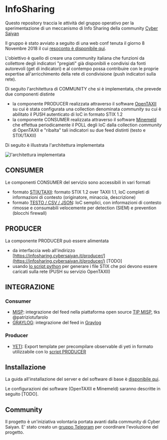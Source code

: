 # InfoSharing
Questo repository traccia le attività del gruppo operativo per la sperimentazione di un meccanismo di Info Sharing della community [Cyber Saiyan](https://www.cybersaiyan.it)

Il gruppo è stato avviato a seguito di una web conf tenuta il giorno 8 Novembre 2018 il cui [resoconto è disponibile qui](https://docs.google.com/document/d/13PCWGlVvdOy226GXaWcnzkvl-7WfCyIUXTYGknrd9bg/edit).

L'obiettivo è quello di creare una community italiana che funzioni da collettore degli indicatori "pregiati" già disponibili e condivisi da fonti autorevoli (get di indicatori) e al contempo possa contribuire con le proprie expertise all'arricchimento della rete di condivisione (push indicatori sulla rete).

Di seguito l'architettura di COMMUNITY che si è implementata, che prevede due componenti distinte
* la componente PRODUCER realizzata attraverso il software [OpenTAXII](http://www.opentaxii.org/en/stable/) su cui è stata configurata una collection denominata _community_ su cui è abilitato il PUSH autenticato di IoC in formato STIX 1.2
* la componente CONSUMER realizzata attraverso il software [Minemeld](https://www.paloaltonetworks.com/products/secure-the-network/subscriptions/minemeld) che effettua periodicamente il POLL degli IoC dalla collection _community_ di OpenTAXII e "ribalta" tali indicatori su due feed distinti (testo e STIX/TAXII)

Di seguito è illustrata l'architettura implementata

![l'architettura implementata](img/architettura.png)

## CONSUMER
Le componenti CONSUMER del servizio sono accessibili in vari formati
* formato [STIX/TAXII](IoC-STIX_TAXII.md): formato STIX 1.2 over TAXII 1.1, IoC completi di informazioni di contesto (originatore, minaccia, descrizione)
* formato [TESTO / CSV / JSON](IoC-text.md): IoC semplici, con informazioni di contesto rimosse e consumabili velocemente per detection (SIEM) e prevention (blocchi firewall)

## PRODUCER
La componente PRODUCER può essere alimentata 
* da interfaccia web all'indirizzo [https://infosharing.cybersaiyan.it/producer/](https://infosharing.cybersaiyan.it/producer/) [TODO]
* usando [lo script python](/CONTRIB/PRODUCER/scripts/) per generare i file STIX che poi devono essere caricati sulla rete (PUSH su servizio OpenTAXII)

## INTEGRAZIONE
### Consumer
* [MISP](https://github.com/patriziotufarolo/cybersaiyan-taxii2misp): integrazione del feed nella piattaforma open source [TIP MISP](https://www.misp-project.org/), tks @patriziotufarolo
* [GRAYLOG](/CONTRIB/CONSUMER/Graylog/): integrazione del feed in [Graylog](https://www.graylog.org/)
### Producer
* [YETI](/CONTRIB/PRODUCER/yeti): Export template per precompilare observable di yeti in formato utilizzabile con lo [script PRODUCER](/CONTRIB/PRODUCER/scripts/)

## Installazione
La guida all'installazione del server e del software di base è [disponibile qui](INSTALL/Server_software.md).

Le configurazioni dei software (OpenTAXII e Minemeld) saranno descritte in seguito [TODO].

## Community
Il progetto è un'iniziativa volontaria portata avanti dalla community di Cyber Saiyan.
E' stato creato un [gruppo Telegram](https://t.me/joinchat/Av4DDFjVkRC60YH_Lq-WVw) per coordinare l'evoluzione del progetto.
